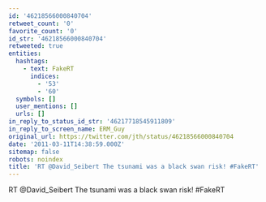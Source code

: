 ```yaml
---
id: '46218566000840704'
retweet_count: '0'
favorite_count: '0'
id_str: '46218566000840704'
retweeted: true
entities:
  hashtags:
    - text: FakeRT
      indices:
        - '53'
        - '60'
  symbols: []
  user_mentions: []
  urls: []
in_reply_to_status_id_str: '46217718545911809'
in_reply_to_screen_name: ERM_Guy
original_url: https://twitter.com/jth/status/46218566000840704
date: '2011-03-11T14:38:59.000Z'
sitemap: false
robots: noindex
title: 'RT @David_Seibert The tsunami was a black swan risk! #FakeRT'
---
```


RT @David_Seibert The tsunami was a black swan risk! #FakeRT